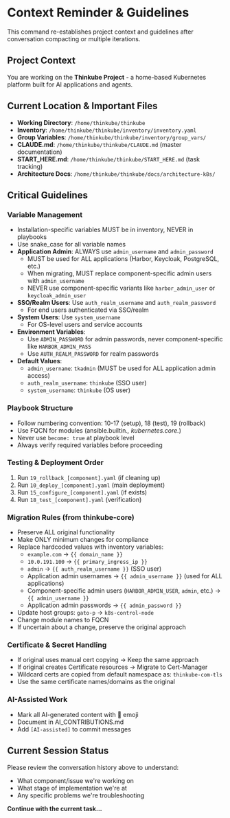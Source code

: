 # Context Reminder & Guidelines

This command re-establishes project context and guidelines after conversation compacting or multiple iterations.

## Project Context

You are working on the **Thinkube Project** - a home-based Kubernetes platform built for AI applications and agents.

## Current Location & Important Files

- **Working Directory**: `/home/thinkube/thinkube`
- **Inventory**: `/home/thinkube/thinkube/inventory/inventory.yaml`
- **Group Variables**: `/home/thinkube/thinkube/inventory/group_vars/`
- **CLAUDE.md**: `/home/thinkube/thinkube/CLAUDE.md` (master documentation)
- **START_HERE.md**: `/home/thinkube/thinkube/START_HERE.md` (task tracking)
- **Architecture Docs**: `/home/thinkube/thinkube/docs/architecture-k8s/`

## Critical Guidelines

### Variable Management
- Installation-specific variables MUST be in inventory, NEVER in playbooks
- Use snake_case for all variable names
- **Application Admin**: ALWAYS use `admin_username` and `admin_password`
  - MUST be used for ALL applications (Harbor, Keycloak, PostgreSQL, etc.)
  - When migrating, MUST replace component-specific admin users with `admin_username`
  - NEVER use component-specific variants like `harbor_admin_user` or `keycloak_admin_user`
- **SSO/Realm Users**: Use `auth_realm_username` and `auth_realm_password`
  - For end users authenticated via SSO/realm
- **System Users**: Use `system_username`
  - For OS-level users and service accounts
- **Environment Variables**:
  - Use `ADMIN_PASSWORD` for admin passwords, never component-specific like `HARBOR_ADMIN_PASS`
  - Use `AUTH_REALM_PASSWORD` for realm passwords
- **Default Values**:
  - `admin_username`: `tkadmin` (MUST be used for ALL application admin access)
  - `auth_realm_username`: `thinkube` (SSO user)
  - `system_username`: `thinkube` (OS user)

### Playbook Structure
- Follow numbering convention: 10-17 (setup), 18 (test), 19 (rollback)
- Use FQCN for modules (ansible.builtin.*, kubernetes.core.*)
- Never use `become: true` at playbook level
- Always verify required variables before proceeding

### Testing & Deployment Order
1. Run `19_rollback_[component].yaml` (if cleaning up)
2. Run `10_deploy_[component].yaml` (main deployment)
3. Run `15_configure_[component].yaml` (if exists)
4. Run `18_test_[component].yaml` (verification)

### Migration Rules (from thinkube-core)
- Preserve ALL original functionality
- Make ONLY minimum changes for compliance
- Replace hardcoded values with inventory variables:
  - `example.com` → `{{ domain_name }}`
  - `10.0.191.100` → `{{ primary_ingress_ip }}`
  - `admin` → `{{ auth_realm_username }}` (SSO user)
  - Application admin usernames → `{{ admin_username }}` (used for ALL applications)
  - Component-specific admin users (`HARBOR_ADMIN_USER`, `admin`, etc.) → `{{ admin_username }}`
  - Application admin passwords → `{{ admin_password }}`
- Update host groups: `gato-p` → `k8s-control-node`
- Change module names to FQCN
- If uncertain about a change, preserve the original approach

### Certificate & Secret Handling
- If original uses manual cert copying → Keep the same approach
- If original creates Certificate resources → Migrate to Cert-Manager
- Wildcard certs are copied from default namespace as: `thinkube-com-tls`
- Use the same certificate names/domains as the original

### AI-Assisted Work
- Mark all AI-generated content with 🤖 emoji
- Document in AI_CONTRIBUTIONS.md
- Add `[AI-assisted]` to commit messages

## Current Session Status

Please review the conversation history above to understand:
- What component/issue we're working on
- What stage of implementation we're at
- Any specific problems we're troubleshooting

**Continue with the current task...**